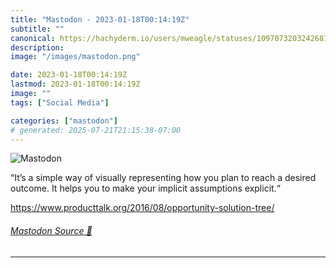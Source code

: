 ```yaml
---
title: "Mastodon - 2023-01-18T00:14:19Z"
subtitle: ""
canonical: https://hachyderm.io/users/mweagle/statuses/109707320324268147
description:
image: "/images/mastodon.png"

date: 2023-01-18T00:14:19Z
lastmod: 2023-01-18T00:14:19Z
image: ""
tags: ["Social Media"]

categories: ["mastodon"]
# generated: 2025-07-21T21:15:38-07:00
---
```

![Mastodon](/images/mastodon.png)

<p>“It’s a simple way of visually representing how you plan to reach a desired outcome. It helps you to make your implicit assumptions explicit.“</p><p><a href="https://www.producttalk.org/2016/08/opportunity-solution-tree/" target="_blank" rel="nofollow noopener noreferrer" translate="no"><span class="invisible">https://www.</span><span class="ellipsis">producttalk.org/2016/08/opport</span><span class="invisible">unity-solution-tree/</span></a></p>


###### [Mastodon Source 🐘](https://hachyderm.io/@mweagle/109707320324268147)

___
